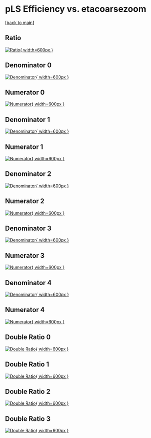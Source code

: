 # pLS Efficiency vs. etacoarsezoom

[[back to main](./)]



## Ratio

[![Ratio](../mtv/var/pLS_vtr_211_0_eff_etacoarsezoom.png){ width=600px }](../mtv/var/pLS_vtr_211_0_eff_etacoarsezoom.pdf)

## Denominator 0

[![Denominator](../mtv/den/pLS_vtr_211_0_eff_etacoarsezoom_den0.png){ width=600px }](../mtv/den/pLS_vtr_211_0_eff_etacoarsezoom_den0.pdf)

## Numerator 0

[![Numerator](../mtv/num/pLS_vtr_211_0_eff_etacoarsezoom_num0.png){ width=600px }](../mtv/num/pLS_vtr_211_0_eff_etacoarsezoom_num0.pdf)

## Denominator 1

[![Denominator](../mtv/den/pLS_vtr_211_0_eff_etacoarsezoom_den1.png){ width=600px }](../mtv/den/pLS_vtr_211_0_eff_etacoarsezoom_den1.pdf)

## Numerator 1

[![Numerator](../mtv/num/pLS_vtr_211_0_eff_etacoarsezoom_num1.png){ width=600px }](../mtv/num/pLS_vtr_211_0_eff_etacoarsezoom_num1.pdf)

## Denominator 2

[![Denominator](../mtv/den/pLS_vtr_211_0_eff_etacoarsezoom_den2.png){ width=600px }](../mtv/den/pLS_vtr_211_0_eff_etacoarsezoom_den2.pdf)

## Numerator 2

[![Numerator](../mtv/num/pLS_vtr_211_0_eff_etacoarsezoom_num2.png){ width=600px }](../mtv/num/pLS_vtr_211_0_eff_etacoarsezoom_num2.pdf)

## Denominator 3

[![Denominator](../mtv/den/pLS_vtr_211_0_eff_etacoarsezoom_den3.png){ width=600px }](../mtv/den/pLS_vtr_211_0_eff_etacoarsezoom_den3.pdf)

## Numerator 3

[![Numerator](../mtv/num/pLS_vtr_211_0_eff_etacoarsezoom_num3.png){ width=600px }](../mtv/num/pLS_vtr_211_0_eff_etacoarsezoom_num3.pdf)

## Denominator 4

[![Denominator](../mtv/den/pLS_vtr_211_0_eff_etacoarsezoom_den4.png){ width=600px }](../mtv/den/pLS_vtr_211_0_eff_etacoarsezoom_den4.pdf)

## Numerator 4

[![Numerator](../mtv/num/pLS_vtr_211_0_eff_etacoarsezoom_num4.png){ width=600px }](../mtv/num/pLS_vtr_211_0_eff_etacoarsezoom_num4.pdf)

## Double Ratio 0

[![Double Ratio](../mtv/ratio/pLS_vtr_211_0_eff_etacoarsezoom_ratio0.png){ width=600px }](../mtv/ratio/pLS_vtr_211_0_eff_etacoarsezoom_ratio0.pdf)

## Double Ratio 1

[![Double Ratio](../mtv/ratio/pLS_vtr_211_0_eff_etacoarsezoom_ratio1.png){ width=600px }](../mtv/ratio/pLS_vtr_211_0_eff_etacoarsezoom_ratio1.pdf)

## Double Ratio 2

[![Double Ratio](../mtv/ratio/pLS_vtr_211_0_eff_etacoarsezoom_ratio2.png){ width=600px }](../mtv/ratio/pLS_vtr_211_0_eff_etacoarsezoom_ratio2.pdf)

## Double Ratio 3

[![Double Ratio](../mtv/ratio/pLS_vtr_211_0_eff_etacoarsezoom_ratio3.png){ width=600px }](../mtv/ratio/pLS_vtr_211_0_eff_etacoarsezoom_ratio3.pdf)

